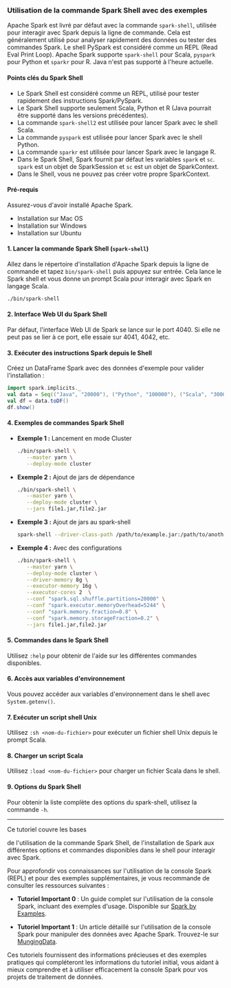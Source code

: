 ### Utilisation de la commande Spark Shell avec des exemples

Apache Spark est livré par défaut avec la commande `spark-shell`, utilisée pour interagir avec Spark depuis la ligne de commande. Cela est généralement utilisé pour analyser rapidement des données ou tester des commandes Spark. Le shell PySpark est considéré comme un REPL (Read Eval Print Loop). Apache Spark supporte `spark-shell` pour Scala, `pyspark` pour Python et `sparkr` pour R. Java n'est pas supporté à l'heure actuelle.

#### Points clés du Spark Shell

- Le Spark Shell est considéré comme un REPL, utilisé pour tester rapidement des instructions Spark/PySpark.
- Le Spark Shell supporte seulement Scala, Python et R (Java pourrait être supporté dans les versions précédentes).
- La commande `spark-shell2` est utilisée pour lancer Spark avec le shell Scala.
- La commande `pyspark` est utilisée pour lancer Spark avec le shell Python.
- La commande `sparkr` est utilisée pour lancer Spark avec le langage R.
- Dans le Spark Shell, Spark fournit par défaut les variables `spark` et `sc`. `spark` est un objet de SparkSession et `sc` est un objet de SparkContext.
- Dans le Shell, vous ne pouvez pas créer votre propre SparkContext.

#### Pré-requis

Assurez-vous d'avoir installé Apache Spark.

- Installation sur Mac OS
- Installation sur Windows
- Installation sur Ubuntu

#### 1. Lancer la commande Spark Shell (`spark-shell`)

Allez dans le répertoire d'installation d'Apache Spark depuis la ligne de commande et tapez `bin/spark-shell` puis appuyez sur entrée. Cela lance le Spark shell et vous donne un prompt Scala pour interagir avec Spark en langage Scala.

```bash
./bin/spark-shell
```

#### 2. Interface Web UI du Spark Shell

Par défaut, l'interface Web UI de Spark se lance sur le port 4040. Si elle ne peut pas se lier à ce port, elle essaie sur 4041, 4042, etc.

#### 3. Exécuter des instructions Spark depuis le Shell

Créez un DataFrame Spark avec des données d'exemple pour valider l'installation :

```scala
import spark.implicits._
val data = Seq(("Java", "20000"), ("Python", "100000"), ("Scala", "3000"))
val df = data.toDF() 
df.show()
```

#### 4. Exemples de commandes Spark Shell

- **Exemple 1 :** Lancement en mode Cluster

  ```bash
  ./bin/spark-shell \
     --master yarn \
     --deploy-mode cluster
  ```

- **Exemple 2 :** Ajout de jars de dépendance

  ```bash
  ./bin/spark-shell \
     --master yarn \
     --deploy-mode cluster \
     --jars file1.jar,file2.jar
  ```

- **Exemple 3 :** Ajout de jars au spark-shell

  ```bash
  spark-shell --driver-class-path /path/to/example.jar:/path/to/another.jar
  ```

- **Exemple 4 :** Avec des configurations

  ```bash
  ./bin/spark-shell \
     --master yarn \
     --deploy-mode cluster \
     --driver-memory 8g \
     --executor-memory 16g \
     --executor-cores 2  \
     --conf "spark.sql.shuffle.partitions=20000" \
     --conf "spark.executor.memoryOverhead=5244" \
     --conf "spark.memory.fraction=0.8" \
     --conf "spark.memory.storageFraction=0.2" \
     --jars file1.jar,file2.jar
  ```

#### 5. Commandes dans le Spark Shell

Utilisez `:help` pour obtenir de l'aide sur les différentes commandes disponibles.

#### 6. Accès aux variables d'environnement

Vous pouvez accéder aux variables d'environnement dans le shell avec `System.getenv()`.

#### 7. Exécuter un script shell Unix

Utilisez `:sh <nom-du-fichier>` pour exécuter un fichier shell Unix depuis le prompt Scala.

#### 8. Charger un script Scala

Utilisez `:load <nom-du-fichier>` pour charger un fichier Scala dans le shell.

#### 9. Options du Spark Shell

Pour obtenir la liste complète des options du spark-shell, utilisez la commande `-h`.

---

Ce tutoriel couvre les bases

 de l'utilisation de la commande Spark Shell, de l'installation de Spark aux différentes options et commandes disponibles dans le shell pour interagir avec Spark.

 Pour approfondir vos connaissances sur l'utilisation de la console Spark (REPL) et pour des exemples supplémentaires, je vous recommande de consulter les ressources suivantes :

- **Tutoriel Important 0** : Un guide complet sur l'utilisation de la console Spark, incluant des exemples d'usage. Disponible sur [Spark by Examples](https://sparkbyexamples.com/spark/spark-shell-usage-with-examples/).

- **Tutoriel Important 1** : Un article détaillé sur l'utilisation de la console Spark pour manipuler des données avec Apache Spark. Trouvez-le sur [MungingData](https://mungingdata.com/apache-spark/using-the-console/).

Ces tutoriels fournissent des informations précieuses et des exemples pratiques qui compléteront les informations du tutoriel initial, vous aidant à mieux comprendre et à utiliser efficacement la console Spark pour vos projets de traitement de données.
